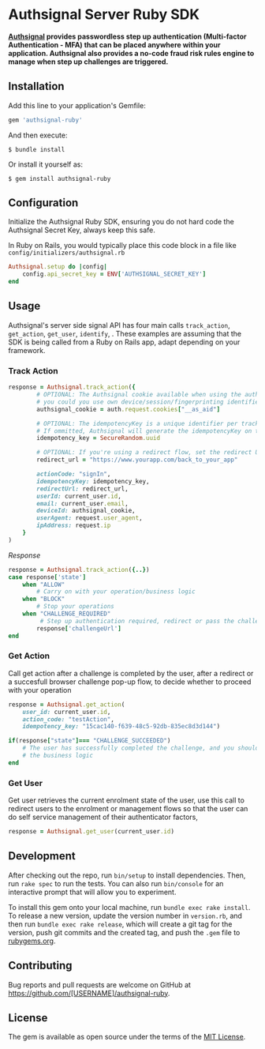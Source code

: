 # Authsignal Server Ruby SDK

**[Authsignal](https://www.authsignal.com/?utm_source=github&utm_medium=ruby_sdk) provides passwordless step up authentication (Multi-factor Authentication - MFA) that can be placed anywhere within your application. Authsignal also provides a no-code fraud risk rules engine to manage when step up challenges are triggered.**

## Installation

Add this line to your application's Gemfile:

```ruby
gem 'authsignal-ruby'
```

And then execute:

    $ bundle install

Or install it yourself as:

    $ gem install authsignal-ruby

## Configuration
Initialize the Authsignal Ruby SDK, ensuring you do not hard code the Authsignal Secret Key, always keep this safe.

In Ruby on Rails, you would typically place this code block in a file like `config/initializers/authsignal.rb`

```ruby
Authsignal.setup do |config|
    config.api_secret_key = ENV['AUTHSIGNAL_SECRET_KEY']
end
```

## Usage

Authsignal's server side signal API has four main calls `track_action`, `get_action`, `get_user`, `identify`, . These examples are assuming that the SDK is being called from a Ruby on Rails app, adapt depending on your framework.

### Track Action
```ruby
response = Authsignal.track_action({
        # OPTIONAL: The Authsignal cookie available when using the authsignal browser Javascript SDK
        # you could you use own device/session/fingerprinting identifiers.
        authsignal_cookie = auth.request.cookies["__as_aid"]

        # OPTIONAL: The idempotencyKey is a unique identifier per track action, this could be for a unique object associated to your application, like a shopping cart check out id
        # If ommitted, Authsignal will generate the idempotencyKey on the response
        idempotency_key = SecureRandom.uuid

        # OPTIONAL: If you're using a redirect flow, set the redirect URL, this is the url authsgnal will redirect to after a Challenge is completed.
        redirect_url = "https://www.yourapp.com/back_to_your_app"

        actionCode: "signIn",
        idempotencyKey: idempotency_key,
        redirectUrl: redirect_url,
        userId: current_user.id,
        email: current_user.email,
        deviceId: authsignal_cookie,
        userAgent: request.user_agent,
        ipAddress: request.ip
    }
)
```
*Response*
```ruby
response = Authsignal.track_action({..})
case response['state']
    when "ALLOW"
        # Carry on with your operation/business logic
    when "BLOCK"
        # Stop your operations
    when "CHALLENGE_REQUIRED"
         # Step up authentication required, redirect or pass the challengeUrl to the front end
        response['challengeUrl']
end
```

### Get Action
Call get action after a challenge is completed by the user, after a redirect or a succesfull browser challenge pop-up flow, to decide whether to proceed with your operation

```ruby
response = Authsignal.get_action(
    user_id: current_user.id,
    action_code: "testAction",
    idempotency_key: "15cac140-f639-48c5-92db-835ec8d3d144")

if(response["state"]=== "CHALLENGE_SUCCEEDED")
    # The user has successfully completed the challenge, and you should proceed with
    # the business logic
end
```

### Get User
Get user retrieves the current enrolment state of the user, use this call to redirect users to the enrolment or management flows so that the user can do self service management of their authenticator factors,
```ruby
response = Authsignal.get_user(current_user.id)
```

## Development

After checking out the repo, run `bin/setup` to install dependencies. Then, run `rake spec` to run the tests. You can also run `bin/console` for an interactive prompt that will allow you to experiment.

To install this gem onto your local machine, run `bundle exec rake install`. To release a new version, update the version number in `version.rb`, and then run `bundle exec rake release`, which will create a git tag for the version, push git commits and the created tag, and push the `.gem` file to [rubygems.org](https://rubygems.org).

## Contributing

Bug reports and pull requests are welcome on GitHub at https://github.com/[USERNAME]/authsignal-ruby.

## License

The gem is available as open source under the terms of the [MIT License](https://opensource.org/licenses/MIT).
